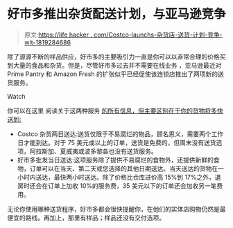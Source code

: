 # 好市多推出杂货配送计划，与亚马逊竞争

> 原文:[https://life hacker . com/Costco-launchs-杂货店-送货-计划-竞争-wit-1819284686](https://lifehacker.com/costco-launches-grocery-delivery-program-to-compete-wit-1819284686)

除了源源不断的样品供应，好市多的主要吸引力一直是你可以以非常合理的价格买到大量的食品和杂货。但是，尽管好市多过去并不需要在线业务 ，亚马逊最近对 Prime Pantry 和 Amazon Fresh 的扩张似乎已经促使该连锁店推出了两项新的送货服务。

Watch

你可以在这里 阅读关于这两种服务 [的所有信息，但主要区别在于你的货物将多快送到:](https://www.costco.com/grocery-program-faq.html)

*   Costco 杂货两日送达:送货仅限于不易腐烂的物品，顾名思义，需要两个工作日才能到达。对于 75 美元或以上的订单，送货是免费的，但周末没有送货选项，阿拉斯加、夏威夷或波多黎各也没有送货服务。
*   好市多批发当日送达:这项服务除了提供不易腐烂的食物外，还提供新鲜的食物，订单可以在当天、第二天或您选择的其他日期送达。当天送达的货物在一小时内送达，最快两小时送达。除了价格比仓库进价高 15%到 17%之外，退房时还会在订单上加收 10%的服务费，35 美元以下的订单还会加收另一笔费用。

无论你使用哪种送货程序，好市多都会很快提醒你，在他们的实体店购物仍然是最便宜的路线。再加上，那里有样品；样品还没有交付选项。